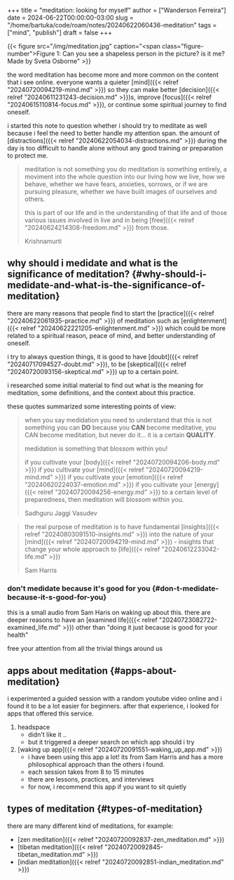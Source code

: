 +++
title = "meditation: looking for myself"
author = ["Wanderson Ferreira"]
date = 2024-06-22T00:00:00-03:00
slug = "/home/bartuka/code/roam/notes/20240622060436-meditation"
tags = ["mind", "publish"]
draft = false
+++

{{< figure src="/img/meditation.jpg" caption="<span class=\"figure-number\">Figure 1: </span>Can you see a shapeless person in the picture? is it me? Made by Sveta Osborne" >}}

the word meditation has become more and more common on the content that i see
online. everyone wants a quieter [mind]({{< relref "20240720094219-mind.md" >}}) so they can make better [decision]({{< relref "20240611231243-decision.md" >}})s, improve
[focus]({{< relref "20240615110814-focus.md" >}}), or continue some spiritual journey to find oneself.

i started this note to question whether i should try to meditate as well because
i feel the need to better handle my attention span. the amount of
[distractions]({{< relref "20240622054034-distractions.md" >}}) during the day is too difficult to handle alone without any
good training or preparation to protect me.

> meditation is not something you do
> meditation is something entirely, a moviment into the whole question into our living
> how we live, how we behave, whether we have fears, anxieties, sorrows, or if we
> are pursuing pleasure, whether we have built images of ourselves and others.
>
> this is part of our life and in the understanding of that life and of those
> various issues involved in live and in being [free]({{< relref "20240624214308-freedom.md" >}}) from those.
>
> Krishnamurti


## why should i medidate and what is the significance of meditation? {#why-should-i-medidate-and-what-is-the-significance-of-meditation}

there are many reasons that people find to start the [practice]({{< relref "20240622061935-practice.md" >}}) of meditation such
as [enlightenment]({{< relref "20240622221205-enlightenment.md" >}}) which could be more related to a spiritual reason, peace
of mind, and better understanding of oneself.

i try to always question things, it is good to have [doubt]({{< relref "20240717094527-doubt.md" >}}), to be [skeptical]({{< relref "20240720093156-skeptical.md" >}}) up to
a certain point.

i researched some initial material to find out what is the meaning for
meditation, some definitions, and the context about this practice.

these quotes summarized some interesting points of view:

> when you say medidation you need to understand that this is not something you
> can **DO** because you **CAN** become meditative, you CAN become meditation, but never
> do it... it is a certain **QUALITY**.
>
> medidation is something that blossom within you!
>
> if you cultivate your [body]({{< relref "20240720094206-body.md" >}})
> if you cultivate your [mind]({{< relref "20240720094219-mind.md" >}})
> if you cultivate your [emotion]({{< relref "20240620224037-emotion.md" >}})
> if you cultivate your [energy]({{< relref "20240720094256-energy.md" >}})
> to a certain level of preparedness, then meditation will blossom within you.
>
> Sadhguru Jaggi Vasudev

<!--quoteend-->

> the real purpose of meditation is to have fundamental [insights]({{< relref "20240803091510-insights.md" >}}) into the nature
> of your [mind]({{< relref "20240720094219-mind.md" >}}) - insights that change your whole approach to [life]({{< relref "20240612233042-life.md" >}})
>
> Sam Harris


### don't medidate because it's good for you {#don-t-medidate-because-it-s-good-for-you}

this is a small audio from Sam Haris on waking up about this. there are deeper
reasons to have an [examined life]({{< relref "20240723082722-examined_life.md" >}}) other than "doing it just because is good for
your health"

free your attention from all the trivial things around us


## apps about meditation {#apps-about-meditation}

i experimented a guided session with a random youtube video online and i found
it to be a lot easier for beginners. after that experience, i looked for apps
that offered this service.

1.  headspace
    -   didn't like it ..
    -   but it triggered a deeper search on which app should i try
2.  [waking up app]({{< relref "20240720091551-waking_up_app.md" >}})
    -   i have been using this app a lot! its from Sam Harris and has a more
        philosophical approach than the others i found.
    -   each session takes from 8 to 15 minutes
    -   there are lessons, practices, and interviews
    -   for now, i recommend this app if you want to sit quietly


## types of meditation {#types-of-meditation}

there are many different kind of meditations, for example:

-   [zen meditation]({{< relref "20240720092837-zen_meditation.md" >}})
-   [tibetan meditation]({{< relref "20240720092845-tibetan_meditation.md" >}})
-   [indian meditation]({{< relref "20240720092851-indian_meditation.md" >}})
